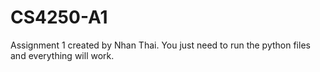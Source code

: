 # CS4250-A1
Assignment 1 created by Nhan Thai. You just need to run the python files and everything will work.
